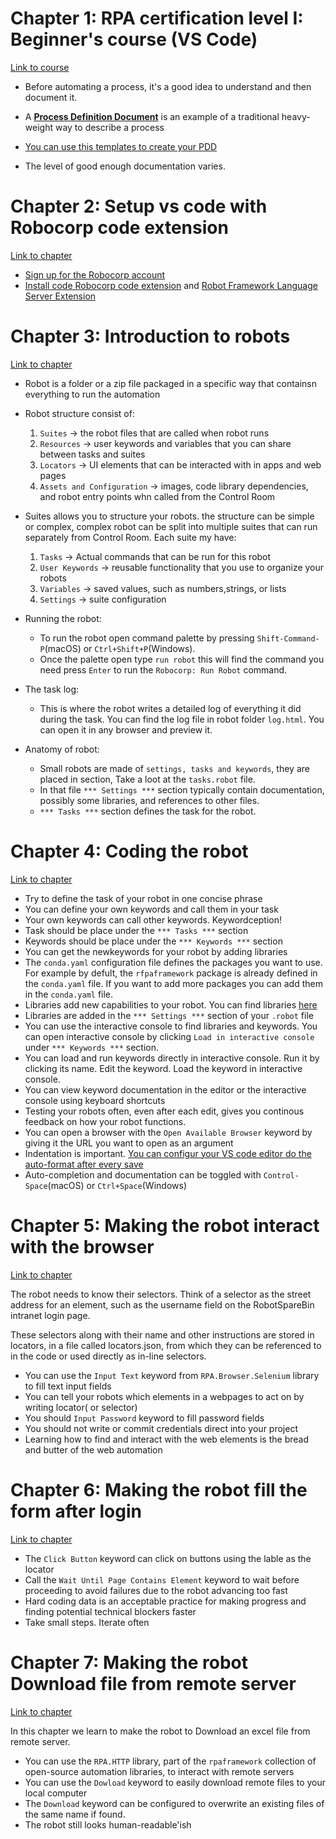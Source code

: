 # Chapter 1: RPA certification level I: Beginner's course (VS Code)

[Link to course](https://robocorp.com/docs/courses/beginners-course)

- Before automating a process, it's a good idea to understand and then document it.
- A [**Process Definition Document**](https://robocorp.com/docs/courses/implementing-rpa-robots/process-definition-document#download-our-template-for-your-pdd-documents) is an example of a traditional heavy-weight way to describe a process
- [You can use this templates to create your PDD  ](https://robocorp.com/docs/static/get-started/courses/shared-assets/beginners-course/PDD_RobotSpareBin_Industries_Inc.pdf)

- The level of good enough documentation varies.

# Chapter 2: Setup vs code with Robocorp code extension

[Link to chapter](https://robocorp.com/docs/courses/beginners-course/set-up-robocorp-lab)

- [Sign up for the Robocorp account](https://id.robocorp.com/signup)
- [Install code  Robocorp code extension](https://marketplace.visualstudio.com/items?itemName=robocorp.robocorp-code) and [Robot Framework Language Server Extension](https://marketplace.visualstudio.com/items?itemName=robocorp.robotframework-lsp)


# Chapter 3: Introduction to robots
[Link to chapter](https://robocorp.com/docs/courses/beginners-course/your-first-robot)

- Robot is a folder or a zip file packaged in a specific way that containsn everything to run the automation

- Robot structure consist of:
    1. `Suites`  -> the robot files that are called when robot runs
    2. `Resources` -> user keywords and variables that you can share between tasks and suites
    3.  `Locators` -> UI elements that can be interacted with in apps and web pages
    4. `Assets and Configuration` -> images, code library dependencies, and robot entry points whn called from the Control Room

- Suites allows you to structure your robots. the structure can be simple or complex, complex robot can be split into multiple suites that can run separately from Control Room. Each suite my have:
    1. `Tasks` -> Actual commands that can be run for this robot
    2. `User Keywords` -> reusable functionality that you use to organize your robots
    3. `Variables` -> saved values, such as numbers,strings, or lists
    4. `Settings` -> suite configuration

- Running the robot:
    * To run the robot open command palette by pressing `Shift-Command-P`(macOS) or `Ctrl+Shift+P`(Windows). 
    * Once the palette open type `run robot` this will find the command you need press `Enter` to run the `Robocorp: Run Robot` command.

- The task log: 
    * This is where the robot writes a detailed log of everything it did during the task. You can find the log file in robot folder `log.html`. You can open it in any browser and preview it.

- Anatomy of robot: 
    * Small robots are made of `settings, tasks and keywords`, they are placed in section, Take a loot at the `tasks.robot` file. 
    * In that file `*** Settings ***` section typically contain documentation, possibly some libraries, and references to other files.
    * `*** Tasks ***` section defines the task for the robot.


# Chapter 4: Coding the robot
[Link to chapter](https://robocorp.com/docs/courses/beginners-course/getting-to-the-intranet)

- Try to define the task of your robot in one concise phrase
- You can define your own keywords and call them in your task
- Your own keywords can call other keywords. Keywordception!
- Task should be place under the `*** Tasks ***` section
- Keywords should be place under the `*** Keywords ***` section
- You can get the newkeywords for your robot by adding libraries
- The `conda.yaml` configuration file defines the packages you want to use. For example by defult, the `rfpaframework` package is already defined in the `conda.yaml` file. If you want to add more packages you can add them in the `conda.yaml` file.
- Libraries add new capabilities to your robot. You can find libraries [here](https://robocorp.com/docs/courses/beginners-course/getting-to-the-intranet#fantastic-libraries-and-where-to-find-them)
- Libraries are added in the `*** Settings ***` section of your `.robot` file
- You can use the interactive console to find libraries and keywords. You can open interactive console by clicking `Load in interactive console` under `*** Keywords ***` section.
- You can load and run keywords directly in interactive console. Run it by clicking its name. Edit the keyword. Load the keyword in interactive console.
- You can view keyword documentation in the editor or the interactive console using keyboard shortcuts
- Testing your robots often, even after each edit, gives you continous feedback on how your robot functions.
- You can open a browser with the `Open Available Browser` keyword by giving it the URL you want to open as an argument
- Indentation is important. [You can configur your VS code editor do the auto-format after every save](https://robocorp.com/docs/courses/beginners-course/getting-to-the-intranet#defining-our-task)
- Auto-completion and documentation can be toggled with `Control-Space`(macOS) or `Ctrl+Space`(Windows)


# Chapter 5: Making the robot interact with the browser
[Link to chapter](https://robocorp.com/docs/courses/beginners-course/logging-in)

The robot needs to know their selectors. Think of a selector as the street address for an element, such as the username field on the RobotSpareBin intranet login page.

These selectors along with their name and other instructions are stored in locators, in a file called locators.json, from which they can be referenced to in the code or used directly as in-line selectors.

- You can use the `Input Text` keyword from `RPA.Browser.Selenium` library to fill text input fields
- You can tell your robots which elements in a webpages to act on by writing locator( or selector)
- You should `Input Password` keyword to fill password fields
- You should not write or commit credentials direct into your project
- Learning how to find and interact with the web elements is the bread and butter of the web automation


# Chapter 6: Making the robot fill the form after login
[Link to chapter](https://robocorp.com/docs/courses/beginners-course/filling-in-the-sales-form)
- The `Click Button` keyword can click on buttons using the lable as the locator
- Call the `Wait Until Page Contains Element` keyword to wait before proceeding to avoid failures due to the robot advancing too fast
- Hard coding data is an acceptable practice for making progress and finding potential technical blockers faster
- Take small steps. Iterate often

# Chapter 7: Making the robot Download file from remote server
[Link to chapter](https://robocorp.com/docs/courses/beginners-course/downloading-the-excel-file)

In this chapter we learn to make the robot to Download an excel file from remote server.
- You can use the `RPA.HTTP` library, part of the  `rpaframework` collection of open-source automation libraries, to interact with remote servers
- You can use the `Dowload` keyword to easily download remote files to your local computer
- The `Download` keyword can be configured to overwrite an existing files of the same name if found.
- The robot still looks human-readable'ish